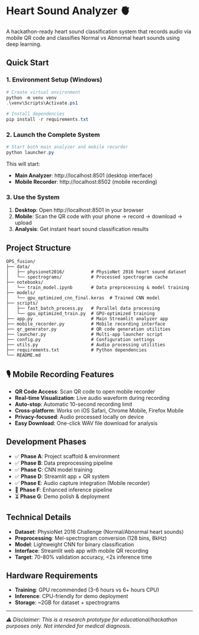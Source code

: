 # Heart Sound Analyzer 🫀

A hackathon-ready heart sound classification system that records audio via mobile QR code and classifies Normal vs Abnormal heart sounds using deep learning.

## Quick Start

### 1. Environment Setup (Windows)

```powershell
# Create virtual environment
python -m venv venv
.\venv\Scripts\Activate.ps1

# Install dependencies
pip install -r requirements.txt
```

### 2. Launch the Complete System

```powershell
# Start both main analyzer and mobile recorder
python launcher.py
```

This will start:
- **Main Analyzer**: http://localhost:8501 (desktop interface)
- **Mobile Recorder**: http://localhost:8502 (mobile recording)

### 3. Use the System

1. **Desktop**: Open http://localhost:8501 in your browser
2. **Mobile**: Scan the QR code with your phone → record → download → upload
3. **Analysis**: Get instant heart sound classification results

## Project Structure

```
OPS_fusion/
├── data/
│   ├── physionet2016/          # PhysioNet 2016 heart sound dataset
│   └── spectrograms/           # Processed spectrogram cache
├── notebooks/
│   └── train_model.ipynb       # Data preprocessing & model training
├── models/
│   └── gpu_optimized_cnn_final.keras  # Trained CNN model
├── scripts/
│   ├── fast_batch_process.py   # Parallel data processing
│   └── gpu_optimized_train.py  # GPU-optimized training
├── app.py                      # Main Streamlit analyzer app
├── mobile_recorder.py          # Mobile recording interface
├── qr_generator.py             # QR code generation utilities
├── launcher.py                 # Multi-app launcher script
├── config.py                   # Configuration settings
├── utils.py                    # Audio processing utilities
├── requirements.txt            # Python dependencies
└── README.md
```

## 🎙️ Mobile Recording Features

- **QR Code Access**: Scan QR code to open mobile recorder
- **Real-time Visualization**: Live audio waveform during recording
- **Auto-stop**: Automatic 10-second recording limit
- **Cross-platform**: Works on iOS Safari, Chrome Mobile, Firefox Mobile
- **Privacy-focused**: Audio processed locally on device
- **Easy Download**: One-click WAV file download for analysis

## Development Phases

- ✅ **Phase A**: Project scaffold & environment
- ✅ **Phase B**: Data preprocessing pipeline
- ✅ **Phase C**: CNN model training
- ✅ **Phase D**: Streamlit app + QR system
- ✅ **Phase E**: Audio capture integration (Mobile recorder)
- 🔄 **Phase F**: Enhanced inference pipeline
- ⏳ **Phase G**: Demo polish & deployment

## Technical Details

- **Dataset**: PhysioNet 2016 Challenge (Normal/Abnormal heart sounds)
- **Preprocessing**: Mel-spectrogram conversion (128 bins, 8kHz)
- **Model**: Lightweight CNN for binary classification
- **Interface**: Streamlit web app with mobile QR recording
- **Target**: 70-80% validation accuracy, <2s inference time

## Hardware Requirements

- **Training**: GPU recommended (3-6 hours vs 6+ hours CPU)
- **Inference**: CPU-friendly for demo deployment
- **Storage**: ~2GB for dataset + spectrograms

---

*⚠️ Disclaimer: This is a research prototype for educational/hackathon purposes only. Not intended for medical diagnosis.*